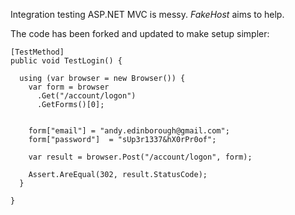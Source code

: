 Integration testing ASP.NET MVC is messy. *FakeHost* aims to help.

The code has been forked and updated to make setup simpler:


```
[TestMethod]
public void TestLogin() {
  
  using (var browser = new Browser()) {
    var form = browser
      .Get("/account/logon")
      .GetForms()[0];


    form["email"] = "andy.edinborough@gmail.com";
    form["password"]  = "sUp3r1337&hX0rPr0of";

    var result = browser.Post("/account/logon", form);
      
    Assert.AreEqual(302, result.StatusCode);
  }

}
``` 